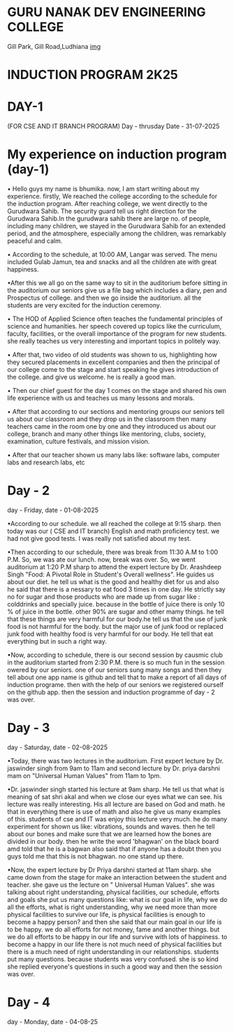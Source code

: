 # GURU NANAK DEV ENGINEERING COLLEGE
   Gill Park, Gill Road,Ludhiana
   [img](http://share.google/images/KokcoNiv7MfvH18BK)
# INDUCTION PROGRAM 2K25
# DAY-1
   (FOR CSE AND IT BRANCH PROGRAM)
Day - thrusday
Date - 31-07-2025
# My experience on induction program (day-1)
• Hello guys my name is bhumika. now, I am start writing about my experience. firstly, We reached the college according to the schedule for the induction program. After reaching college, we went directly to the Gurudwara Sahib. The security guard tell us right direction for the Gurudwara Sahib.In the gurudwara sahib there are large no. of people, including many children, we stayed in the Gurudwara Sahib for an extended period, and the atmosphere, especially among the children, was remarkably peaceful and calm.

 • According to the schedule, at 10:00 AM, Langar was served. The menu included Gulab Jamun, tea and snacks and all the children ate with great happiness.
 
 •After this we all go on the same way to sit in the auditorium before sitting in the auditorium our seniors give us a file bag which includes a diary, pen and Prospectus of college. and then we go inside the auditorium. all the students are very excited for the induction ceremony.

  • The HOD of Applied Science often teaches the fundamental principles of science and humanities. her speech covered up topics like the curriculum, faculty, facilities, or the overall importance of the program for new students. she really teaches us very interesting and important topics in politely way.

  • After that, two video of old students was shown to us, highlighting how they secured placements in excellent companies and then the principal of our college come to the stage and start speaking he gives introduction of the college. and give us welcome. he is really a good man.

 • Then our chief guest for the day 1 comes on the stage and shared his own life experience with us and teaches us many lessons and morals. 

 • After that according to our sections and mentoring groups our seniors tell us about our classroom and they drop us in the classroom then many teachers came in the room one by one  and they introduced us about our college, branch and many other things like mentoring, clubs, society, examination, culture festivals, and mission vision. 

 • After that our teacher shown us many labs like: software labs, computer labs and research labs, etc 

# Day - 2
day - Friday, date - 01-08-2025

•According to our schedule. we all reached the college at 9:15 sharp. then today was our ( CSE and IT branch) English and math proficiency test. we had not give good tests. I was really not satisfied about my test.

•Then according to our schedule, there was break from 11:30 A.M to 1:00 P.M. So, we was ate our lunch. now, break was over. So, we went auditorium at 1:20 P.M sharp to attend the expert lecture by Dr. Arashdeep Singh "Food: A Pivotal Role in Student's Overall wellness". He guides us about our diet. he tell us what is the good and healthy diet for us and also he said that there is a nessary to eat food 3 times in one day. He strictly say no for sugar and those products who are made up from sugar like : colddrinks and specially juice. because in the bottle of  juice there is only 10 % of juice in the bottle. other 90% are sugar and other mamy things. he tell that these things are very harmful for our body.he tell us that the use of junk food is not harmful for the body. but the major use of junk food or replaced junk food with healthy food is very harmful for our body. He tell that eat everything but in such a right way.

•Now, according to schedule, there is our second session by causmic club in the auditorium started from 2:30 P.M. there is so much fun in the session owered by our seniors. one of our seniors sung many songs and then they tell about one app name is github and tell that to make a report of all days of induction programe. then with the help of our seniors we registered ourself on the github app. then the session and induction programme of day - 2 was over.

# Day - 3
day - Saturday, date - 02-08-2025

•Today, there was two lectures in the auditorium. First expert lecture by Dr. jaswinder singh from 9am to 11am and second lecture by Dr. priya darshni mam on "Universal Human Values" from 11am to 1pm.

•Dr. jaswinder singh started his lecture at 9am sharp. He tell us  that what is meaning of sat shri akal and when we close our eyes what we can see. his lecture was really interesting. His all lecture are based on God and math. he  that in everything there is use of math and also he give us many examples of this. students of cse and IT was enjoy this lecture very much.  he do many experiment for shown us like: vibrations, sounds and waves. then he tell about our bones and make sure that we are learned how the bones are divided in our body. then he write the word 'bhagwan' on the black board amd told that he is a bagwan also said that if anyone has a doubt then you guys told me that this is not bhagwan. no one stand up there.

•Now,  the expert lecture by Dr Priya darshni started at 11am sharp. she came down from the stage for make an interaction between the student and teacher. she gave us  the lecture on " Universal Human Values". she was talking about right understanding, physical facilities, our schedule, efforts and goals she put us many questions like: what is our goal in life, why we do all the efforts, what is right understanding, why we need more than more physical facilities to survive our life, is physical facilities is enough to become a happy person? and then she said that our main goal in our life is to be happy. we do all efforts for not money, fame and another things.  but we do all efforts to be happy in our life and survive with lots of happiness. to become a happy in our life  there is not much need of physical facilities but there is a much need of right understanding in our relationships. students put many questions. because students was very confused. she is so kind she replied everyone's questions in such a good way and then the session was over.

# Day - 4
day - Monday, date - 04-08-25




